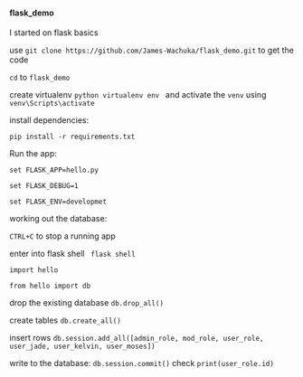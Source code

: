 
#### flask_demo
I started on flask basics

use `git clone https://github.com/James-Wachuka/flask_demo.git` to get the code

`cd` to `flask_demo`

create virtualenv 
`python virtualenv env
`
and activate the `venv` using `venv\Scripts\activate`

install dependencies:

`pip install -r requirements.txt`

Run the app:

`set FLASK_APP=hello.py`

`set FLASK_DEBUG=1`

`set FLASK_ENV=developmet`


working out the database:

`CTRL+C` to stop a running app

 enter into flask shell ` flask shell`
 
 `import hello`
 
 `from hello import db`
 
 drop the existing database `db.drop_all()`
 
 create tables `db.create_all()`

insert rows `db.session.add_all([admin_role, mod_role, user_role, user_jade, user_kelvin, user_moses])`

write to the database: `db.session.commit()` check `print(user_role.id)`
